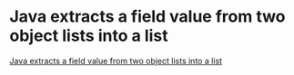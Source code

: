 # Java extracts a field value from two object lists into a list
[Java extracts a field value from two object lists into a list](https://aiwithcloud.com/2022/09/19/java_extracts_a_field_value_from_two_object_lists_into_a_list/)